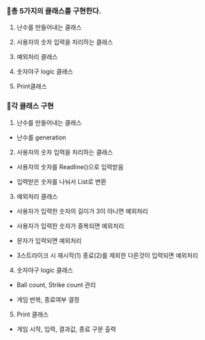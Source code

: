 ### 🔷총 5가지의 클래스를 구현한다.
1. 난수를 만들어내는 클래스

2. 사용자의 숫자 입력을 처리하는 클래스

3. 예외처리 클래스

4. 숫자야구 logic 클래스

5. Print클래스
  
### 🔷각 클래스 구현
1. 난수를 만들어내는 클래스
 
- 난수를 generation
   
2. 사용자의 숫자 입력을 처리하는 클래스

- 사용자의 숫자를 Readline()으로 입력받음
     
- 입력받은 숫자를 나눠서 List로 변환

3. 예외처리 클래스

- 사용자가 입력한 숫자의 길이가 3이 아니면 예외처리

- 사용자가 입력한 숫자가 중복되면 예외처리
    
- 문자가 입력되면 예외처리
    
- 3스트라이크 시 재시작(1) 종료(2)를 제외한 다른것이 입력되면 예외처리

4. 숫자야구 logic 클래스

 - Ball count, Strike count 관리
     
 - 게임 반복, 종료여부 결정

5. Print 클래스

 - 게임 시작, 입력, 결과값, 종료 구문 출력
